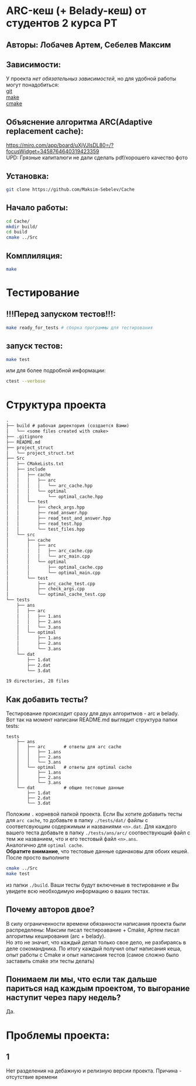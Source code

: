 # ARC-кеш (+ Belady-кеш) от студентов 2 курса РТ
## Авторы: Лобачев Артем, Себелев Максим

## Зависимости:
У проекта *нет обязательныз зависимостей*, но для удобной работы могут понадобиться:\
[git](https://git-scm.com/ "ссылка на официальный сайт git")\
[make](https://www.gnu.org/software/make/ "ссылка на оффициальный сайт make") \
[cmake](https://cmake.org/ "с\сылка на официальный сайт cmake")

## Объяснение алгоритма ARC(Adaptive replacement cache):
https://miro.com/app/board/uXjVJIsDL80=/?focusWidget=3458764640319423359 \
UPD: Грязные капиталюги не дали сделать pdf/хорошего качество фото 

## Установка:
```bash
git clone https://github.com/Maksim-Sebelev/Cache
```
## Начало работы:
```bash
cd Cache/
mkdir build/
cd build
cmake ../Src
```

## Комплиляция:
```bash
make
```

# Тестирование

## !!!Перед запуском тестов!!!:
```bash
make ready_for_tests # сборка программы для тестирования
```
## запуск тестов:
```bash
make test 
```
или для более подробной информации:
```bash
ctest --verbose
```

# Структура проекта
```txt
.
├── build # рабочая директория (создается Вами)
│   └── <some files created with cmake>
├── .gitignore
├── README.md
├── project_struct
│   └── project_struct.txt
├── Src
│   ├── CMakeLists.txt
│   ├── include
│   │   ├── cache
│   │   │   ├── arc
│   │   │   │   └── arc_cache.hpp
│   │   │   └── optimal
│   │   │       └── optimal_cache.hpp
│   │   └── test
│   │       ├── check_args.hpp
│   │       ├── read_answer.hpp
│   │       ├── read_test_and_answer.hpp
│   │       ├── read_test.hpp
│   │       └── test_files.hpp
│   └── src
│       ├── cache
│       │   ├── arc
│       │   │   ├── arc_cache.cpp
│       │   │   └── arc_main.cpp
│       │   └── optimal
│       │       ├── optimal_cache.cpp
│       │       └── optimal_main.cpp
│       └── test
│           ├── arc_cache_test.cpp
│           ├── check_args.cpp
│           └── optimal_cache_test.cpp
└── tests
    ├── ans
    │   ├── arc
    │   │   ├── 1.ans
    │   │   ├── 2.ans
    │   │   └── 3.ans
    │   └── optimal
    │       ├── 1.ans
    │       ├── 2.ans
    │       └── 3.ans
    └── dat
        ├── 1.dat
        ├── 2.dat
        └── 3.dat

19 directories, 28 files

```

## Как добавить тесты?
Тестирование происходит сразу для двух алгоритмов - arc и belady. \
Вот так на момент написани README.md выглядит структура папки tests:
```text
tests
    ├── ans
    │   ├── arc       # ответы для arc cache
    │   │   ├── 1.ans
    │   │   ├── 2.ans
    │   │   └── 3.ans
    │   └── optimal   # ответы для optimal cache
    │       ├── 1.ans
    │       ├── 2.ans
    │       └── 3.ans
    └── dat           # общие тестовые данные
        ├── 1.dat
        ├── 2.dat
        └── 3.dat
```
Положим `.` корневой папкой проекта.
Если Вы хотите добавить тесты для `arc cache`, то добавьте в папку `./tests/dat/` файлы с соответсвующим содержимым и названиями `<n>.dat`.
Для каждого вашего теста добавьте в папку `./tests/ans/arc/` соотвествующий файл с тем же названием, что и его тестовый файл `<n>.ans`.\
Аналогично для `optimal cache`.\
**Обратите внимание**, что тестовые данные одинаковы для обоих кешей.\
После просто выполните
```bash
cmake ../Src
make test
```
из папки `./build`. Ваши тесты будут включеные в тестирование и Вы увидете всю необходимую информацию о ваших тестах.


## Почему авторов двое?
В силу ограниченности времени обязанности написания проекта были распределены: Максим писал тестироавание + Cmake, Артем писал алгоритмы кеширования (arc + belady).\
Но это не значит, что каждый делал только свое дело, не разбираясь в деле сокомандника. По итогу каждый получил опыт написания кеша, опыт работы с Cmake и опыт написания тестов (самое сложно было заставить cmake эти тесты делать)

## Понимаем ли мы, что если так дальше париться над каждым проектом, то выгорание наступит через пару недель?
Да.


# Проблемы проекта:
## 1
Нет разделения на дебажную и релизную версии проекта. Причина - отсутствие времени

